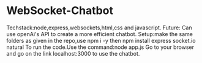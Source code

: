 # WebSocket-Chatbot
Techstack:node,express,websockets,html,css and javascript.
Future: Can use openAi's API to create a more efficient chatbot.
Setup:make the same folders as given in the repo,use npm i -y then npm install express socket.io natural
To run the code.Use the command:node app.js
Go to your browser and go on the link localhost:3000 to use the chatbot.
